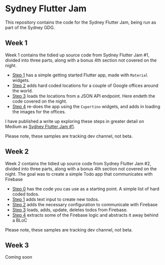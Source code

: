 # Sydney Flutter Jam

This repository contains the code for the Sydney Flutter Jam, being run
as part of the Sydney GDG.

## Week 1

Week 1 contains the tidied up source code from Sydney Flutter Jam #1, divided into three parts, along with a bonus 4th section not covered on the night.

 - [Step 1](week1/week_1_step_1/) has a simple getting started Flutter app, made with `Material` widgets.
 - [Step 2](week1/week_1_step_2/) adds hard coded locations for a couple of Google offices around the world.
 - [Step 3](week1/week_1_step_3/) loads the locations from a JSON API endpoint. Here endeth the code covered on the night.
 - [Step 4](week1/week_1_step_4/) re-does the app using the `Cupertino` widgets, and adds in loading the images for the offices.

 I have published a write up exploring these steps in greater detail on Medium as 
 [Sydney Flutter Jam #1](https://medium.com/@domesticmouse/sydney-flutter-jam-1-7132dc643cd8).

Please note, these samples are tracking dev channel, not beta.

 ## Week 2

Week 2 contains the tidied up source code from Sydney Flutter Jam #2, divided into three parts, along with a bonus 4th section not covered on the night. The goal was to create a simple Todo app that communicates with Firebase

 - [Step 0](week2/week_2_step_0/) has the code you cas use as a starting point. A simple list of hard coded todos.
 - [Step 1](week2/week_2_step_1/) adds text input to create new todos.
 - [Step 2](week2/week_2_step_2/) adds the necessary configuration to communicate with Firebase
 - [Step 3](week2/week_2_step_3/) loads, adds, update, deletes todos from Firebase.
 - [Step 4](week2/week_2_step_4/) extracts some of the Firebase logic and abstracts it away behind a BLoC

Please note, these samples are tracking dev channel, not beta.

 ## Week 3
 Coming soon